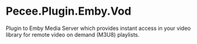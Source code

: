 # Pecee.Plugin.Emby.Vod
Plugin to Emby Media Server which provides instant access in your video library for remote video on demand (M3U8) playlists.
